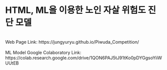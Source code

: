 <h1>HTML, ML을 이용한 노인 자살 위험도 진단 모델</h1>
<br/>
Web Page Link: https://jungyuryu.github.io/Piwuda_Competition/
<br/><br/>
ML Model Google Colaboratory Link: https://colab.research.google.com/drive/1QON6PAJ5tJ91tKo0pDYGgsoYiiWUUtEB
